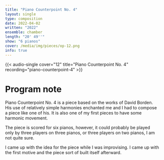 ```yaml
---
title: "Piano Counterpoint No. 4"
layout: single
type: composition
date: 2022-04-02
written: "2022"
ensemble: chamber
length: "20' 49''"
show: "6 pianos"
cover: /media/img/pieces/op-12.png
info: true
---
```


{{< audio-single cover="12" title="Piano Counterpoint No. 4" recording="piano-counterpoint-4" >}}

# Program note

Piano Counterpoint No. 4 is a piece based on the works of David Borden. His use of relatively simple harmonies enchanted me and I had to compose a piece like one of his. It is also one of my first pieces to have some harmonic movement.

The piece is scored for six pianos, however, it could probably be played only by three players on three pianos, or three players on two pianos, I am not quite sure.

I came up with the idea for the piece while I was improvising. I came up with the first motive and the piece sort of built itself afterward.